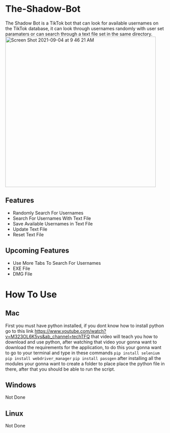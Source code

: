 # The-Shadow-Bot
The Shadow Bot is a TikTok bot that can look for available usernames on the TikTok database, it can look through usernames randomly
with user set paramaters or can search through a text file set in the same directory.
<img width="471" alt="Screen Shot 2021-09-04 at 9 46 21 AM" src="https://user-images.githubusercontent.com/83535098/132096662-35d4c7d4-8171-472a-864e-d374d37af200.png">

## Features ##
 * Randomly Search For Usernames
 * Search For Usernames With Text File
 * Save Available Usernames in Text File
 * Update Text File
 * Reset Text File
## Upcoming Features ##
 * Use More Tabs To Search For Usernames
 * EXE File
 * DMG File
# How To Use #
## Mac ##
First you must have python installed, if you dont know how to install python go to this link https://www.youtube.com/watch?v=M323OL6K5vs&ab_channel=techTFQ that video will teach you how to download and use python, after watching that video your gonna want to download the requirements for the application, to do this your gonna want to go to your terminal and type in these commands `pip install selenium` `pip install webdriver_manager` `pip install passgen` after installing all the modules your gonna want to create a folder to place place the python file in there, after that you should be able to run the script.
## Windows ##
Not Done
## Linux ##
Not Done
  
